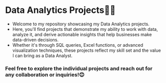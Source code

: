 # Data Analytics Projects👩‍💻

- Welcome to my repository showcasing my Data Analytics projects.
- Here, you'll find projects that demonstrate my ability to work with data, analyze it, and derive actionable insights that help businesses make data-driven decisions.
- Whether it's through SQL queries, Excel functions, or advanced visualization techniques, these projects reflect my skill set and the value I can bring as a Data Analyst.


### Feel free to explore the individual projects and reach out for any collaboration or inquiries!😊

